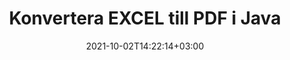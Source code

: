---
############################# Static ############################
layout: "autogen-gist"
date: 2021-10-02T14:22:14+03:00
draft: false
path: "sv/total/java/conversion/excel-to-pdf/"
other_out_formats: "PDF DOC DOCX DOCM DOT DOTX DOTM TXT RTF HTML HTM MHTML MHT XLS XLSX XLSM XLSB XLT XLTX XLTM XLAM CSV TSV DIF SXC FODS PPT PPTX PPS PPSX PPSM POT POTX PPTM POTM ODT OTT OTP ODP ODS EMZ WMZ SVG SVGZ XPS TEX DCM WMF EMF BMP PNG GIF JPEG TIFF ICO WEBP JP2 TGA PSB PSD EPUB MD XML JSON DICOM FODP JPG"
ad_headline: "Java EXCEL till PDF-konvertering"
ad_description: "EXCEL till PDF dokumentkonverterings-API för Java | Över 100 filformat stöds"

############################# Head ############################
head_title: "Konvertera EXCEL till PDF via Java Spreadsheet Conversion APIs"
head_description: "100 % inbyggt Java-dokumentkonverteringsbibliotek för att konvertera Excel-kalkylblad till PDF och 100+ andra bild- och dokumentfilformat i Java-applikationer."

############################# Header ############################
title: "Konvertera EXCEL till PDF i Java"
description: "Använd inbyggt Excel-dokumentkonverteringsbibliotek – konvertera EXCEL till PDF och 100+ andra filformat i alla typer av Java-baserade applikationer med största noggrannhet. Arbeta med en avancerad uppsättning dokumentkonverteringsfunktioner för att behålla kontrollen och anpassa utseendet på de konverterade dokumenten enligt dina önskemål. Konvertera alla populära Excel-kalkylbladsformat till och från Word-dokument, PowerPoint-presentationer, PDF, Photoshop, eBook, webb- och bildfilformat utan att använda någon extern API eller programvara. Genom att arbeta med Java Excel-konverterings-API:et kan du enkelt konvertera hela dokumentet på en gång eller välja specifika sidor i källdokumentet baserat på de selektiva sidintervallen eller olika sidnummer för att enkelt konvertera till ett dokumentformat som stöds."

############################# SubMenu ############################
submenu:
    enable: false

############################# Content ############################
content:
    enable: true
    block:
    - title_left: "Hur man konverterar EXCEL till PDF i Java"
      content_left: |
          Utför EXCEL till PDF filkonvertering i Java med tre enkla steg. Visa det konverterade dokumentet som det är eller återge det för att visa det som HTML utan något externt programberoende.

          -   Skapa en ny instans av klassen **Converter** och ladda EXCEL-filen
          -   Ställ in **ConvertOptions** för PDF-dokumenttypen
          -   Anrop **Convert** för klassinstansen **Converter** för konvertering till PDF
          -   Ställ in alternativ för HTML-visare
          -   Skapa **Viewer**-objekt för att se konverterad PDF som HTML
          
      title_right: "Nedladdningar och installationsinstruktioner"
      content_right: |
          Du behöver namnrymder `GroupDocs.Conversion` och `GroupDocs.Viewer` för att konvertera mellan 100+ dokument och bildfilformat som PDF, Microsoft Word, Excel, PowerPoint, Project, Visio, Outlook, HTML och diagram. Utforska andra [Java API:er för Office-dokument](https://products.conholdate.com/total/java/) som erbjuds av Conholdate.Total.
          
          Hämta respektive monteringsfiler från [Nedladdningar](https://downloads.conholdate.com/total/java) eller hämta hela paketet från [Maven](https://repository.conholdate.com/webapp/#/artifacts/browse/tree/General/repo) för att lägga till `Conholdate.Total` direkt i din arbetsyta.
          
      gisthash: "675fd7fb45acf595fd9f872593eb2899"
      gistfile: "excel-worksheet-to-pdf-conversion.java"
          
    - title_left: "Konvertera lösenordsskyddad EXCEL till PDF"
      content_left: |
          Ladda och konvertera dokument som är skyddade med ett lösenord exakt i dina Java-baserade applikationer. API för konvertering av filformat stöder också rendering av fjärrdokument från olika källor, inklusive S3, Blob, FTP, Stream, URL eller en lokal disk.

          -   Skapa ny instans av klassen **Converter** och skicka källdokumentets sökväg
          -   Instantiera rätt **ConvertOptions**-klass, t.ex. (PdfConvertOptions, WordProcessingConvertOptions, SpreadsheetConvertOptions etc)
          -   Anrop **Convert** för klassinstansen **Converter** och skicka filnamnet för det konverterade dokumentet
        
      title_right: "Utdrag av källdokumentinformation"
      content_right: |
          Funktionen för att extrahera dokumentinformation gör det inte bara möjligt att få den grundläggande informationen om källdokumentfilen utan den stöder också extrahering av värdefull filformatsspecifik information såsom projektstart- och slutdatum för en Microsoft Project-fil, eventuella utskriftsrestriktioner för ett PDF-dokument, lista över mappar som ingår i en Outlook-datafil etc.

          Konvertera populära dokumentfilformat på olika operativsystem som Windows, Linux eller macOS medan du använder utvecklingsmiljöer som NetBeans, IntelliJ IDEA och Eclipse.
          
      gisthash: "35e23082b8fa43502d6784c38947eef1"
      gistfile: "password-protected-word-document-to-pdf-conversion.java"

    - title_left: "Lägg till vattenstämpel till Excel och konvertera till PDF"
      content_left: |
          Java-dokumentkonverterings-API låter dig konvertera Excel-kalkylbladsdokument exakt som originalfilen och applicera en textvattenstämpel på de konverterade dokumentsidorna. Använd vattenstämpelalternativ som typsnitt, färg, bredd, höjd, bakgrund och rotationsvinkel samtidigt som du lägger till textvattenstämpeln i Excel-dokument och konverterar till en PDF-fil.

          -   Skapa en ny instans av klassen **Converter** och ladda inmatningsdokument
          -   Instantiera rätt **ConvertOptions**-klass, t.ex. (PdfConvertOptions, WordProcessingConvertOptions, SpreadsheetConvertOptions etc)
          -   Ställ in egenskapen **Watermark** för **ConvertOptions**-instansen
          -   Ange vattenstämpelegenskaper (färg, bredd, text, höjd etc)
          -   Anrop **Convert** för klassinstansen **Converter** för konvertering till PDF
        
      title_right: "Cacha konverterade dokumentresultat"
      content_right: |
          I vissa fall är den konverterade dokumentstorleken större och det tar tid att konvertera. Dokumentkonverteringsbiblioteket erbjuder cachningsfunktionen för att effektivt hantera sådana situationer och påskynda den upprepade konverteringsprocessen. Aktivera ICache-gränssnittet för att arbeta med anpassad cache-implementering med hjälp av tilläggspunkten och kontrollera cachekonverteringen, som du föredrar.

          Konverteringsresultatet sparas på den lokala enheten som standard men alla typer av cachelagring kan stödjas genom att implementera lämpliga gränssnitt som Amazon S3, Dropbox, Google Drive, Windows Azure, Reddis eller något annat.
          
      gisthash: "6999e55b491eea2906d7fefe2e636e33"
      gistfile: "add-watermark-to-excel-worksheet-and-convert-to-pdf.java"
############################# About Formats ############################
about_formats:
    enable: false
############################# More Formats ############################
more_formats:
    enable: true
    auto: false
    other_out_formats: PDF DOC DOCX DOCM DOT DOTX DOTM TXT RTF HTML HTM MHTML MHT XLS XLSX XLSM XLSB XLT XLTX XLTM XLAM CSV TSV DIF SXC FODS PPT PPTX PPS PPSX PPSM POT POTX PPTM POTM ODT OTT OTP ODP ODS EMZ WMZ SVG SVGZ XPS TEX DCM WMF EMF BMP PNG GIF JPEG TIFF ICO WEBP JP2 TGA PSB PSD EPUB MD XML JSON DICOM FODP JPG
############################# Back to top ###############################
back_to_top:
  enable: true
---